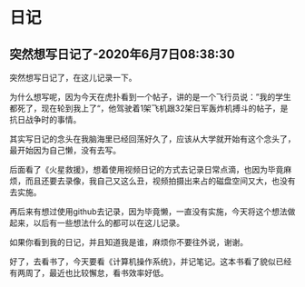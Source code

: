 # 日记

## 突然想写日记了-2020年6月7日08:38:30 

突然想写日记了，在这儿记录一下。

为什么想写呢，因为今天在虎扑看到一个帖子，讲的是一个飞行员说：”我的学生都死了，现在轮到我上了“，他驾驶着1架飞机跟32架日军轰炸机搏斗的帖子，是抗日战争时的事情。

其实写日记的念头在我脑海里已经回荡好久了，应该从大学就开始有这个念头了，最开始因为自己懒，没有去写。

后面看了《火星救援》，想着使用视频日记的方式去记录日常点滴，也因为毕竟麻烦，而且还要去录像，我自己又这么丑，视频拍摄出来占的磁盘空间又大，也没有去实施。

再后来有想过使用github去记录，因为毕竟懒，一直没有实施，今天将这个想法做起来，以后有一些想法什么的都可以在这儿记录。

如果你看到我的日记，并且知道我是谁，麻烦你不要往外说，谢谢。

好了，去看书了，今天要看《计算机操作系统》，并记笔记。这本书看了貌似已经有两周了，最近也比较懈怠，看书效率好低。